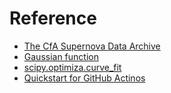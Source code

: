 # Reference

- [The CfA Supernova Data Archive](https://lweb.cfa.harvard.edu/supernova/SNarchive.html)
- [Gaussian function](https://en.wikipedia.org/wiki/Gaussian_function)
- [scipy.optimiza.curve_fit](https://docs.scipy.org/doc/scipy/reference/generated/scipy.optimize.curve_fit.html)
- [Quickstart for GitHub Actinos](https://docs.github.com/en/actions/quickstart)
